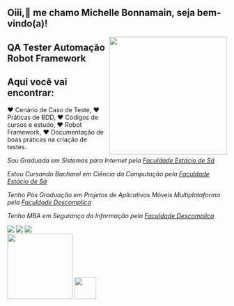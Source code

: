 ## Oiii,👋 me chamo Michelle Bonnamain, seja bem-vindo(a)! 

<img align='right' src="https://media.giphy.com/media/dsdKSJjWGaWZw8tgTo/giphy.gif" width="270">

## QA Tester Automação Robot Framework
## Aqui você vai encontrar:

❤️ Cenário de Caso de Teste,
❤️ Práticas de BDD,
❤️ Códigos de cursos e estudo,
❤️ Robot Framework,
❤️ Documentação de boas práticas na criação de testes.


<p> <em>Sou Graduada em Sistemas para Internet pela <a href="https://estacio.br/">Faculdade Estácio de Sá</a><br />
<p> <em>Estou Cursando Bacharel em Ciência da Computação pela <a href="https://estacio.br/">Faculdade Estácio de Sá</a><br />
<p> <em>Tenho Pós Graduação em Projetos de Aplicativos Móveis Multiplataforma pela <a href="https://descomplica.br/">Faculdade Descomplica</a><br />
<p><em>Tenho MBA em Segurança da Informação pela <a href="https://descomplica.br/">Faculdade Descomplica</a><br />
</p>
  
<div> 
  <a href="https://instagram.com/mibonnamain" target="_blank"><img src="https://img.shields.io/badge/-Instagram-%23E4405F?style=for-the-badge&logo=instagram&logoColor=white" target="_blank"></a>
  <a href = "mailto:michellebonnamainqa@gmail.com"><img src="https://img.shields.io/badge/-Gmail-%23333?style=for-the-badge&logo=gmail&logoColor=white" target="_blank"></a>
  <a href="https://www.linkedin.com/in/michelle-bonnamain/" target="_blank"><img src="https://img.shields.io/badge/-LinkedIn-%230077B5?style=for-the-badge&logo=linkedin&logoColor=white" target="_blank"></a>  
</div>
  
   <img height = "150em" src = "https://github-readme-stats.vercel.app/api?username=bonnamainmichelle&show_icons=true&theme=dracula&include_all_commits=true&count_private=true" />


<img src="https://media.giphy.com/media/VgCDAzcKvsR6OM0uWg/giphy.gif" width="50">



